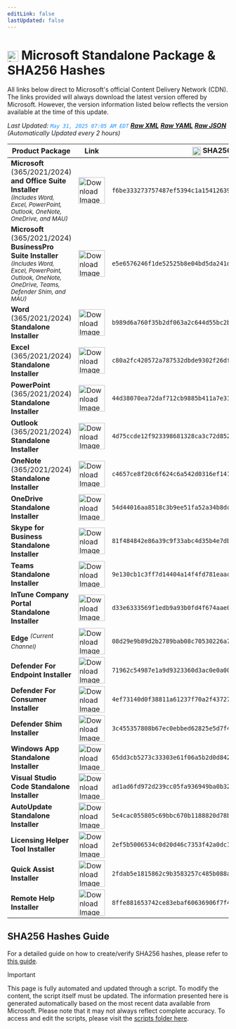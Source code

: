 ```yaml
---
editLink: false
lastUpdated: false
---
```

# <img src="/images/Microsoft_Logo_512px.png" alt="image" width="25" style="vertical-align: middle; display: inline-block;" /> Microsoft Standalone Package & SHA256 Hashes

<span class="extra-small">All links below direct to Microsoft's official Content Delivery Network (CDN).</span>
<span class="extra-small">The links provided will always download the latest version offered by Microsoft. However, the version information listed below reflects the version available at the time of this update.</span>

<span class="extra-small">_Last Updated: <code style="color : dodgerblue">May 31, 2025 07:05 AM EDT</code> [**_Raw XML_**](https://github.com/cocopuff2u/MOFA/blob/main/latest_raw_files/macos_standalone_latest.xml) [**_Raw YAML_**](https://github.com/cocopuff2u/MOFA/blob/main/latest_raw_files/macos_standalone_latest.yaml) [**_Raw JSON_**](https://github.com/cocopuff2u/MOFA/blob/main/latest_raw_files/macos_standalone_latest.json)
 (Automatically Updated every 2 hours)_</span>


| **Product Package** | **Link** | **<img src="/images/sha-256.png" alt="image" width="20" style="vertical-align: middle; display: inline-block;" /> SHA256 Hash <img src="/images/sha-256.png" alt="image" width="20" style="vertical-align: middle; display: inline-block;" />** |
|----------------------|----------|------------------|
| **Microsoft** (365/2021/2024) **and Office Suite Installer**<br><sub>_(Includes Word, Excel, PowerPoint, Outlook, OneNote, OneDrive, and MAU)_</sub> | <a href="https://go.microsoft.com/fwlink/?linkid=525133"><img src="/images/suite.png" alt="Download Image" width="60"></a> | `f6be333273757487ef5394c1a154126396389f5312d3e266197143d4a69edbeb` |
| **Microsoft** (365/2021/2024) **BusinessPro Suite Installer**<br><sub>_(Includes Word, Excel, PowerPoint, Outlook, OneNote, OneDrive, Teams, Defender Shim, and MAU)_</sub> | <a href="https://go.microsoft.com/fwlink/?linkid=2009112"><img src="/images/suite.png" alt="Download Image" width="60"></a> | `e5e6576246f1de52525b8e04bd5da241db5b069d29702945ef5eef0de62f6f20` |
| **Word** (365/2021/2024) **Standalone Installer** | <a href="https://go.microsoft.com/fwlink/?linkid=525134"><img src="/images/MSWD_512x512x32.png" alt="Download Image" width="60"></a> | `b989d6a760f35b2df063a2c644d55bc2b4c889797f4d12f46f5ea8aacc756447` |
| **Excel** (365/2021/2024) **Standalone Installer** | <a href="https://go.microsoft.com/fwlink/?linkid=525135"><img src="/images/XCEL_512x512x32.png" alt="Download Image" width="60"></a> | `c80a2fc420572a787532dbde9302f26df0e0244ddd2b6e0eb7946c703291495c` |
| **PowerPoint** (365/2021/2024) **Standalone Installer** | <a href="https://go.microsoft.com/fwlink/?linkid=525136"><img src="/images/PPT3_512x512x32.png" alt="Download Image" width="60"></a> | `44d38070ea72daf712cb9885b411a7e31bea8401556547baa8c3819596130b4b` |
| **Outlook** (365/2021/2024) **Standalone Installer**| <a href="https://go.microsoft.com/fwlink/?linkid=525137"><img src="/images/Outlook_512x512x32.png" alt="Download Image" width="60"></a> | `4d75ccde12f923398681328ca3c72d85252e4e13315f0fc956e90e60c713d3fa` |
| **OneNote** (365/2021/2024) **Standalone Installer** | <a href="https://go.microsoft.com/fwlink/?linkid=820886"><img src="/images/OneNote_512x512x32.png" alt="Download Image" width="60"></a> | `c4657ce8f20c6f624c6a542d0316ef141886d9f527e8f8a2ee2305b70c1be845` |
| **OneDrive Standalone Installer** | <a href="https://oneclient.sfx.ms/Mac/Installers/25.091.0512.0001/universal/OneDrive.pkg"><img src="/images/OneDrive_512x512x32.png" alt="Download Image" width="60"></a> | `54d44016aa8518c3b9ee51fa52a34b8dc9f8c4cdcec61b99a3d607728a2cd8de` |
| **Skype for Business Standalone Installer** | <a href="https://officecdn.microsoft.com/pr/C1297A47-86C4-4C1F-97FA-950631F94777/MacAutoupdate/SkypeForBusinessUpdater-16.31.11.pkg"><img src="/images/skype_for_business.png" alt="Download Image" width="60"></a> | `81f484842e86a39c9f33abc4d35b4e7dbb87189ca3c424a6396e15d96ea2dbd5` |
| **Teams Standalone Installer** | <a href="https://go.microsoft.com/fwlink/?linkid=2249065"><img src="/images/teams_512x512x32.png" alt="Download Image" width="60"></a> | `9e130cb1c3ff7d14404a14f4fd781eaaceb0b03f706382cf95c9e3927c2a614a` |
| **InTune Company Portal Standalone Installer** | <a href="https://go.microsoft.com/fwlink/?linkid=853070"><img src="/images/companyportal.png" alt="Download Image" width="60"></a> | `d33e6333569f1edb9a93b0fd4f674aae0b393607034b7c43c974f03460464c1f` |
| **Edge** <sup>_(Current Channel)_</sup> | <a href="https://msedge.sf.dl.delivery.mp.microsoft.com/filestreamingservice/files/a79f2827-2aae-47ec-b8ac-cbacd67e057a/MicrosoftEdge-137.0.3296.52.pkg"><img src="/images/edge_app.png" alt="Download Image" width="60"></a> | `08d29e9b89d2b2789bab08c70530226a7bd700835a35b5fb2f458a06d057765d` |
| **Defender For Endpoint Installer** | <a href="https://go.microsoft.com/fwlink/?linkid=2097502"><img src="/images/defender_512x512x32.png" alt="Download Image" width="60"></a> | `71962c54987e1a9d9323360d3ac0e0a00c10b85331fb2aac116f3553f284cfb8` |
| **Defender For Consumer Installer** | <a href="https://go.microsoft.com/fwlink/?linkid=2097001"><img src="/images/defender_512x512x32.png" alt="Download Image" width="60"></a> | `4ef73140d0f38811a61237f70a2f43727a8182b374cb39d00ef6aea9238749aa` |
| **Defender Shim Installer** | <a href="None"><img src="/images/defender_512x512x32.png" alt="Download Image" width="60"></a> | `3c455357808b67ec0ebbed62825e5d7f4652f3f53a1d3d58510e82099981bb51` |
| **Windows App Standalone Installer** | <a href="https://go.microsoft.com/fwlink/?linkid=868963"><img src="/images/windowsapp.png" alt="Download Image" width="60"></a> | `65dd3cb5273c33303e61f06a5b2d0d8422589c8d7066f3d670291824a6f8e0da` |
| **Visual Studio Code Standalone Installer** | <a href="https://go.microsoft.com/fwlink/?linkid=2156837"><img src="/images/Code_512x512x32.png" alt="Download Image" width="60"></a> | `ad1ad6fd972d239cc05fa936949ba0b32d6b87af4ea750b2a07af42d0b29b012` |
| **AutoUpdate Standalone Installer** | <a href="https://go.microsoft.com/fwlink/?linkid=830196"><img src="/images/autoupdate.png" alt="Download Image" width="60"></a> | `5e4cac055805c69bbc670b1188820d78bc33119bf66c2e81f2fe4c2710749b6c` |
| **Licensing Helper Tool Installer** | <a href="None"><img src="/images/pkg-icon.png" alt="Download Image" width="60"></a> | `2ef5b5006534c0d20d46c7353f42a0dc1faff7d53ba89a3151ccf5102c059905` |
| **Quick Assist Installer** | <a href="None"><img src="/images/quickassist.png" alt="Download Image" width="60"></a> | `2fdab5e1815862c9b3583257c485b088aa46c86e5609cad09bfa13a3a092a0e1` |
| **Remote Help Installer** | <a href="None"><img src="/images/remotehelp.png" alt="Download Image" width="60"></a> | `8ffe881653742ce83ebaf60636906f7f47596569e2c36d71aa33f6c85f70536e` |

## SHA256 Hashes Guide

For a detailed guide on how to create/verify SHA256 hashes, please refer to [this guide](/guides/how_to_sha256).

> [!IMPORTANT]
> This page is fully automated and updated through a script. To modify the content, the script itself must be updated. The information presented here is generated automatically based on the most recent data available from Microsoft. Please note that it may not always reflect complete accuracy. To access and edit the scripts, please visit the [scripts folder here](https://github.com/cocopuff2u/MOFA_WEBSITE/tree/main/update_readme_scripts).
